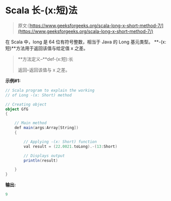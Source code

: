 # Scala 长-(x:短)法

> 原文:[https://www.geeksforgeeks.org/scala-long-x-short-method-7/](https://www.geeksforgeeks.org/scala-long-x-short-method-7/)

在 Scala 中，long 是 64 位有符号整数，相当于 Java 的 Long 基元类型。 **-(x:短)**方法用于返回该值与给定值 x 之差。

> **方法定义–**def-(x:短):长
> 
> 返回–返回该值与 x 之差。

**示例#1:**

```scala
// Scala program to explain the working 
// of Long -(x: Short) method

// Creating object
object GfG
{ 

    // Main method
    def main(args:Array[String])
    {

        // Applying -(x: Short) function
        val result = (22.0021.toLong).-(13:Short)

        // Displays output
        println(result)

    }
} 
```

**输出:**

```scala
9

```